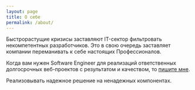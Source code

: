```yaml
---
layout: page
title: О себе
permalink: /about/
---
```


Быстрорастущие кризисы заставляют IT-сектор фильтровать некомпетентных разработчиков.
Это в свою очередь заставляет компании переманивать к себе настоящих Профессионалов.

Когда вам нужен Software Engineer для реализаций ответственных долгосрочных веб-проектов с результатом и качеством, то [пишите мне](mailto:ovearub@gmail.com).

Реализовывать надежное решение на ненадежных компонентах.
